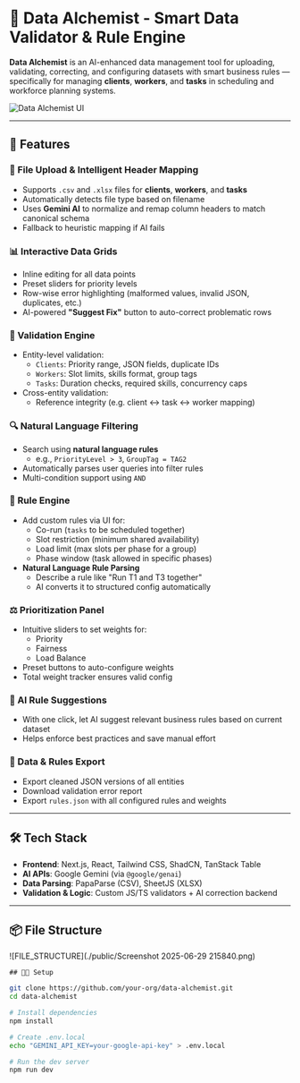 # 🧠 Data Alchemist - Smart Data Validator & Rule Engine

**Data Alchemist** is an AI-enhanced data management tool for uploading, validating, correcting, and configuring datasets with smart business rules — specifically for managing **clients**, **workers**, and **tasks** in scheduling and workforce planning systems.

![Data Alchemist UI](./preview.png)

---

## 🚀 Features

### 📂 File Upload & Intelligent Header Mapping
- Supports `.csv` and `.xlsx` files for **clients**, **workers**, and **tasks**
- Automatically detects file type based on filename
- Uses **Gemini AI** to normalize and remap column headers to match canonical schema
- Fallback to heuristic mapping if AI fails

### 📊 Interactive Data Grids
- Inline editing for all data points
- Preset sliders for priority levels
- Row-wise error highlighting (malformed values, invalid JSON, duplicates, etc.)
- AI-powered **"Suggest Fix"** button to auto-correct problematic rows

### 🧪 Validation Engine
- Entity-level validation:
  - `Clients`: Priority range, JSON fields, duplicate IDs
  - `Workers`: Slot limits, skills format, group tags
  - `Tasks`: Duration checks, required skills, concurrency caps
- Cross-entity validation:
  - Reference integrity (e.g. client ↔ task ↔ worker mapping)

### 🔍 Natural Language Filtering
- Search using **natural language rules**
  - e.g., `PriorityLevel > 3`, `GroupTag = TAG2`
- Automatically parses user queries into filter rules
- Multi-condition support using `AND`

### 🧠 Rule Engine
- Add custom rules via UI for:
  - Co-run (`tasks` to be scheduled together)
  - Slot restriction (minimum shared availability)
  - Load limit (max slots per phase for a group)
  - Phase window (task allowed in specific phases)
- **Natural Language Rule Parsing**
  - Describe a rule like "Run T1 and T3 together"
  - AI converts it to structured config automatically

### ⚖️ Prioritization Panel
- Intuitive sliders to set weights for:
  - Priority
  - Fairness
  - Load Balance
- Preset buttons to auto-configure weights
- Total weight tracker ensures valid config

### 🤖 AI Rule Suggestions
- With one click, let AI suggest relevant business rules based on current dataset
- Helps enforce best practices and save manual effort

### 🧾 Data & Rules Export
- Export cleaned JSON versions of all entities
- Download validation error report
- Export `rules.json` with all configured rules and weights

---

## 🛠️ Tech Stack

- **Frontend**: Next.js, React, Tailwind CSS, ShadCN, TanStack Table
- **AI APIs**: Google Gemini (via `@google/genai`)
- **Data Parsing**: PapaParse (CSV), SheetJS (XLSX)
- **Validation & Logic**: Custom JS/TS validators + AI correction backend

---

## 📦 File Structure
  ![FILE_STRUCTURE](./public/Screenshot 2025-06-29 215840.png)


    ## 🧑‍💻 Setup

```bash
git clone https://github.com/your-org/data-alchemist.git
cd data-alchemist

# Install dependencies
npm install

# Create .env.local
echo "GEMINI_API_KEY=your-google-api-key" > .env.local

# Run the dev server
npm run dev